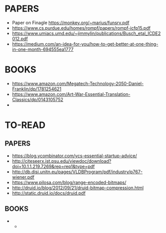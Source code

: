 # PAPERS
* Paper on Finagle https://monkey.org/~marius/funsrv.pdf
* https://www.cs.purdue.edu/homes/rompf/papers/rompf-icfp15.pdf
* https://www.umiacs.umd.edu/~jimmylin/publications/Busch_etal_ICDE2012.pdf
* https://medium.com/an-idea-for-you/how-to-get-better-at-one-thing-in-one-month-694555ea1777

# BOOKS
* https://www.amazon.com/Megatech-Technology-2050-Daniel-Franklin/dp/1781254621
* https://www.amazon.com/Art-War-Essential-Translation-Classics/dp/0143105752
* 

# TO-READ
## PAPERS
* https://blog.ycombinator.com/ycs-essential-startup-advice/
* http://citeseerx.ist.psu.edu/viewdoc/download?doi=10.1.1.219.7269&rep=rep1&type=pdf
* http://db.disi.unitn.eu/pages/VLDBProgram/pdf/industry/p767-wiener.pdf
* https://www.pilosa.com/blog/range-encoded-bitmaps/
* http://druid.io/blog/2012/09/21/druid-bitmap-compression.html
* http://static.druid.io/docs/druid.pdf

## BOOKS
* -
